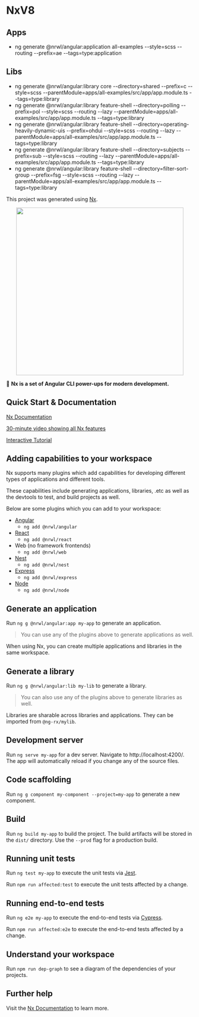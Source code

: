 # NxV8

## Apps
- ng generate @nrwl/angular:application all-examples --style=scss --routing --prefix=ae --tags=type:application

## Libs
- ng generate @nrwl/angular:library core --directory=shared --prefix=c --style=scss --parentModule=apps/all-examples/src/app/app.module.ts --tags=type:library
- ng generate @nrwl/angular:library feature-shell --directory=polling --prefix=pol --style=scss --routing --lazy --parentModule=apps/all-examples/src/app/app.module.ts --tags=type:library
- ng generate @nrwl/angular:library feature-shell --directory=operating-heavily-dynamic-uis --prefix=ohdui --style=scss --routing --lazy --parentModule=apps/all-examples/src/app/app.module.ts --tags=type:library
- ng generate @nrwl/angular:library feature-shell --directory=subjects --prefix=sub --style=scss --routing --lazy --parentModule=apps/all-examples/src/app/app.module.ts --tags=type:library
- ng generate @nrwl/angular:library feature-shell --directory=filter-sort-group --prefix=fsg --style=scss --routing --lazy --parentModule=apps/all-examples/src/app/app.module.ts --tags=type:library

This project was generated using [Nx](https://nx.dev).

<p align="center"><img src="https://raw.githubusercontent.com/nrwl/nx/master/nx-logo.png" width="450"></p>

🔎 **Nx is a set of Angular CLI power-ups for modern development.**

## Quick Start & Documentation

[Nx Documentation](https://nx.dev)

[30-minute video showing all Nx features](https://nx.dev/getting-started/what-is-nx)

[Interactive Tutorial](https://nx.dev/tutorial/01-create-application)

## Adding capabilities to your workspace

Nx supports many plugins which add capabilities for developing different types of applications and different tools.

These capabilities include generating applications, libraries, .etc as well as the devtools to test, and build projects as well.

Below are some plugins which you can add to your workspace:

- [Angular](https://angular.io)
  - `ng add @nrwl/angular`
- [React](https://reactjs.org)
  - `ng add @nrwl/react`
- Web (no framework frontends)
  - `ng add @nrwl/web`
- [Nest](https://nestjs.com)
  - `ng add @nrwl/nest`
- [Express](https://expressjs.com)
  - `ng add @nrwl/express`
- [Node](https://nodejs.org)
  - `ng add @nrwl/node`

## Generate an application

Run `ng g @nrwl/angular:app my-app` to generate an application.

> You can use any of the plugins above to generate applications as well.

When using Nx, you can create multiple applications and libraries in the same workspace.

## Generate a library

Run `ng g @nrwl/angular:lib my-lib` to generate a library.

> You can also use any of the plugins above to generate libraries as well.

Libraries are sharable across libraries and applications. They can be imported from `@ng-rx/mylib`.

## Development server

Run `ng serve my-app` for a dev server. Navigate to http://localhost:4200/. The app will automatically reload if you change any of the source files.

## Code scaffolding

Run `ng g component my-component --project=my-app` to generate a new component.

## Build

Run `ng build my-app` to build the project. The build artifacts will be stored in the `dist/` directory. Use the `--prod` flag for a production build.

## Running unit tests

Run `ng test my-app` to execute the unit tests via [Jest](https://jestjs.io).

Run `npm run affected:test` to execute the unit tests affected by a change.

## Running end-to-end tests

Run `ng e2e my-app` to execute the end-to-end tests via [Cypress](https://www.cypress.io).

Run `npm run affected:e2e` to execute the end-to-end tests affected by a change.

## Understand your workspace

Run `npm run dep-graph` to see a diagram of the dependencies of your projects.

## Further help

Visit the [Nx Documentation](https://nx.dev) to learn more.
